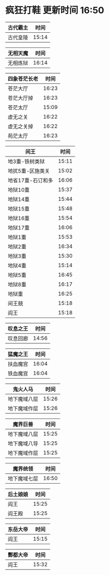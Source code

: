 # 疯狂打鞋 更新时间 16:50

| 古代霸主   | 时间    |
|--------|-------|
| 古代皇陵 | 15:14 |

| 无相天魔   | 时间    |
|--------|-------|
| 无相炼狱 | 16:14 |

| 四象苍茫长老   | 时间    |
|--------|-------|
| 苍茫大厅 | 16:23 |
| 苍茫大厅掉 | 16:23 |
| 苍茫太厅 | 15:09 |
| 虚无之关 | 16:22 |
| 虚无之关掉 | 16:22 |
| 苑茫太厅 | 16:23 |

| 间王   | 时间    |
|--------|-------|
| 地3重-铁树类狱 | 15:11 |
| 地扰5重-区施类关 | 15:02 |
| 地省17重-石订和多 | 16:06 |
| 地狱10重 | 15:37 |
| 地狱14重 | 15:44 |
| 地狱15重 | 15:48 |
| 地狱16重 | 15:54 |
| 地狱17重 | 16:06 |
| 地狱1重 | 15:53 |
| 地狱2重 | 16:34 |
| 地狱3重 | 15:30 |
| 地狱4重 | 15:14 |
| 地狱5重 | 16:45 |
| 地狱8重 | 16:17 |
| 地狱重 | 16:25 |
| 间王兢 | 15:18 |
| 阎王 | 15:18 |

| 叹息之王   | 时间    |
|--------|-------|
| 叹息回廊 | 14:56 |

| 猛魔之王   | 时间    |
|--------|-------|
| 扶血魔宫 | 16:04 |
| 铁血魔宫 | 16:04 |

| 鬼火人马   | 时间    |
|--------|-------|
| 地下魔域八层 | 15:26 |
| 地下魔域作层 | 15:26 |

| 魔界巨兽   | 时间    |
|--------|-------|
| 地下魔域八层 | 15:25 |
| 地下魔域八导 | 15:25 |
| 地下魔域作层 | 15:25 |

| 魔界统领   | 时间    |
|--------|-------|
| 地下魔域七层 | 16:50 |

| 后土娘娘   | 时间    |
|--------|-------|
| 阎王 | 15:25 |
| 阎王殿 | 15:25 |

| 东岳大帝   | 时间    |
|--------|-------|
| 阎王 | 15:15 |

| 酆都大帝   | 时间    |
|--------|-------|
| 阎王 | 15:32 |